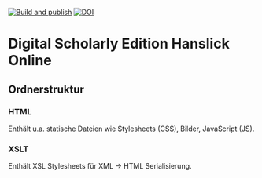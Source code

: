 [![Build and publish](https://github.com/Hanslick-Online/hsl-app/actions/workflows/build.yml/badge.svg)](https://github.com/Hanslick-Online/hsl-app/actions/workflows/build.yml) [![DOI](https://zenodo.org/badge/DOI/10.5281/zenodo.10362122.svg)](https://doi.org/10.5281/zenodo.10362122)


# Digital Scholarly Edition Hanslick Online

## Ordnerstruktur

### HTML

Enthält u.a. statische Dateien wie Stylesheets (CSS), Bilder, JavaScript (JS).

### XSLT

Enthält XSL Stylesheets für XML -> HTML Serialisierung.

